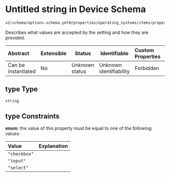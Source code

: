 # Untitled string in Device Schema

```txt
v2/schema/options.schema.yml#/properties/operating_systems/items/properties/options/items/properties/type
```

Describes what values are accepted by the setting and how they are provided.


| Abstract            | Extensible | Status         | Identifiable            | Custom Properties | Additional Properties | Access Restrictions | Defined In                                                           |
| :------------------ | ---------- | -------------- | ----------------------- | :---------------- | --------------------- | ------------------- | -------------------------------------------------------------------- |
| Can be instantiated | No         | Unknown status | Unknown identifiability | Forbidden         | Allowed               | none                | [device.schema.json\*](../device.schema.json "open original schema") |

## type Type

`string`

## type Constraints

**enum**: the value of this property must be equal to one of the following values:

| Value        | Explanation |
| :----------- | ----------- |
| `"checkbox"` |             |
| `"input"`    |             |
| `"select"`   |             |
